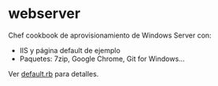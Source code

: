 # webserver

Chef cookbook de aprovisionamiento de Windows Server con:

* IIS y página default de ejemplo
* Paquetes: 7zip, Google Chrome, Git for Windows...

Ver [default.rb](defautl.rb) para detalles.




